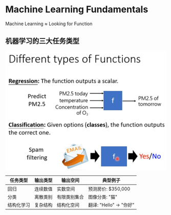 # Machine Learning Fundamentals

Machine Learning ≈ Looking for Function

## 机器学习的三大任务类型

![Machine Learning Overview](Machine_Learning_Fundamentals/image.png)


| 任务类型 | 输出类型 | 输出空间 | 典型例子 |
|---------|---------|---------|---------|
| 回归 | 连续数值 | 实数空间 | 预测房价: $350,000 |
| 分类 | 离散类别 | 有限类别集合 | 图像分类: "猫" |
| 结构化学习 | 复杂结构 | 结构化空间 | 翻译: "Hello" → "你好" |